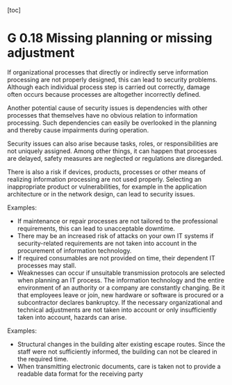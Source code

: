 [toc]
 
G 0.18 Missing planning or missing adjustment
==========================================

If organizational processes that directly or indirectly serve information processing are not properly designed, this can lead to security problems. Although each individual process step is carried out correctly, damage often occurs because processes are altogether incorrectly defined.

Another potential cause of security issues is dependencies with other processes that themselves have no obvious relation to information processing. Such dependencies can easily be overlooked in the planning and thereby cause impairments during operation.

Security issues can also arise because tasks, roles, or responsibilities are not uniquely assigned. Among other things, it can happen that processes are delayed, safety measures are neglected or regulations are disregarded.

There is also a risk if devices, products, processes or other means of realizing information processing are not used properly. Selecting an inappropriate product or vulnerabilities, for example in the application architecture or in the network design, can lead to security issues.

Examples:

* If maintenance or repair processes are not tailored to the professional requirements, this can lead to unacceptable downtime.
* There may be an increased risk of attacks on your own IT systems if security-related requirements are not taken into account in the procurement of information technology.
* If required consumables are not provided on time, their dependent IT processes may stall.
* Weaknesses can occur if unsuitable transmission protocols are selected when planning an IT process.
The information technology and the entire environment of an authority or a company are constantly changing. Be it that employees leave or join, new hardware or software is procured or a subcontractor declares bankruptcy. If the necessary organizational and technical adjustments are not taken into account or only insufficiently taken into account, hazards can arise.

Examples:

* Structural changes in the building alter existing escape routes. Since the staff were not sufficiently informed, the building can not be cleared in the required time.
* When transmitting electronic documents, care is taken not to provide a readable data format for the receiving party
